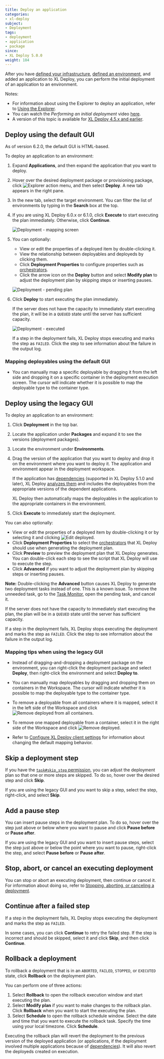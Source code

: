 ```yaml
---
title: Deploy an application
categories:
- xl-deploy
subject:
- Deployment
tags:
- deployment
- application
- package
since:
- XL Deploy 5.0.0
weight: 184
---
```


After you have [defined your infrastructure](/xl-deploy/how-to/connect-xl-deploy-to-your-infrastructure.html), [defined an environment](/xl-deploy/how-to/create-an-environment-in-xl-deploy.html), and added an application to XL Deploy, you can perform the initial deployment of an application to an environment.

Notes:

* For information about using the Explorer to deploy an application, refer to [Using the Explorer](/xl-deploy/how-to/using-the-explorer.html).
* You can watch the *Performing an initial deployment* video [here](https://www.youtube.com/watch?v=pw17C9j60xY&list=PLIIv46GEoJ7ZvQd4BbzdMLaH0tc-gYyA1&index=4).
* A version of this topic is available for [XL Deploy 4.5.x and earlier](/xl-deploy/4.5.x/deploy-an-application-4.5.html).

## Deploy using the default GUI

As of version 6.2.0, the default GUI is HTML-based.

To deploy an application to an environment:

1. Expand **Applications**, and then expand the application that you want to deploy.
1. Hover over the desired deployment package or provisioning package, click ![Explorer action menu](/images/menu_three_dots.png), and then select **Deploy**. A new tab appears in the right pane.
1. In the new tab, select the target environment. You can filter the list of environments by typing in the **Search** box at the top.
1. If you are using XL Deploy 6.0.x or 6.1.0, click **Execute** to start executing the plan immediately. Otherwise, click **Continue**.

    ![Deployment - mapping screen](images/explorer-deploy-02.png)

1. You can optionally:

    * View or edit the properties of a deployed item by double-clicking it.
    * View the relationship between deployables and deployeds by clicking them.
    * Click **Deployment Properties** to configure properties such as [orchestrators](/xl-deploy/concept/understanding-orchestrators.html).
    * Click the arrow icon on the **Deploy** button and select **Modify plan** to adjust the deployment plan by skipping steps or inserting pauses.

    ![Deployment - pending plan](images/explorer-deploy-03.png)

1. Click **Deploy** to start executing the plan immediately.

    If the server does not have the capacity to immediately start executing the plan, it will be in a `QUEUED` state until the server has sufficient capacity.

    ![Deployment - executed](images/explorer-deploy-04.png)

    If a step in the deployment fails, XL Deploy stops executing and marks the step as `FAILED`. Click the step to see information about the failure in the output log.

### Mapping deployables using the default GUI

* You can manually map a specific deployable by dragging it from the left side and dropping it on a specific container in the deployment execution screen. The cursor will indicate whether it is possible to map the deployable type to the container type.        

## Deploy using the legacy GUI

To deploy an application to an environment:

1. Click **Deployment** in the top bar.
1. Locate the application under **Packages** and expand it to see the versions (deployment packages).
1. Locate the environment under **Environments**.
1. Drag the version of the application that you want to deploy and drop it on the environment where you want to deploy it. The application and environment appear in the deployment workspace.

    If the application has [dependencies](/xl-deploy/concept/application-dependencies-in-xl-deploy.html) (supported in XL Deploy 5.1.0 and later), XL Deploy [analyzes them](/xl-deploy/concept/how-xl-deploy-checks-application-dependencies.html) and includes the deployables from the appropriate versions of the dependent applications.

    XL Deploy then automatically maps the deployables in the application to the appropriate containers in the environment.

1. Click **Execute** to immediately start the deployment.

You can also optionally:

* View or edit the properties of a deployed item by double-clicking it or by selecting it and clicking ![Edit deployed](/images/button_edit_deployed.png).
* Click **Deployment Properties** to select the [orchestrators](/xl-deploy/concept/understanding-orchestrators.html) that XL Deploy should use when generating the deployment plan.
* Click **Preview** to preview the deployment plan that XL Deploy generates. You can double-click each step to see the script that XL Deploy will use to execute the step.
* Click **Advanced** if you want to adjust the deployment plan by skipping steps or inserting pauses.

**Note:** Double-clicking the **Advanced** button causes XL Deploy to generate two deployment tasks instead of one. This is a known issue. To remove the unneeded task, go to the [Task Monitor](/xl-deploy/how-to/monitor-and-reassign-deployment-tasks.html), open the pending task, and cancel it.

If the server does not have the capacity to immediately start executing the plan, the plan will be in a `QUEUED` state until the server has sufficient capacity.

If a step in the deployment fails, XL Deploy stops executing the deployment and marks the step as `FAILED`. Click the step to see information about the failure in the output log.

### Mapping tips when using the legacy GUI

* Instead of dragging-and-dropping a deployment package on the environment, you can right-click the deployment package and select **Deploy**, then right-click the environment and select **Deploy to**.

* You can manually map deployables by dragging and dropping them on containers in the Workspace. The cursor will indicate whether it is possible to map the deployable type to the container type.

* To remove a deployable from all containers where it is mapped, select it in the left side of the Workspace and click ![Remove deployed from all containers](/images/remove_deployed.png).

* To remove one mapped deployable from a container, select it in the right side of the Workspace and click ![Remove deployed](/images/button_remove_deployed.png).

* Refer to [Configure XL Deploy client settings](/xl-deploy/how-to/configure-xl-deploy-client-settings.html) for information about changing the default mapping behavior.

## Skip a deployment step

If you have the [`task#skip_step` permission](/xl-deploy/concept/roles-and-permissions-in-xl-deploy.html#local-permissions), you can adjust the deployment plan so that one or more steps are skipped. To do so, hover over the desired step and click **Skip**.

If you are using the legacy GUI and you want to skip a step, select the step, right-click, and select **Skip**.

## Add a pause step

You can insert pause steps in the deployment plan. To do so, hover over the step just above or below where you want to pause and click **Pause before** or **Pause after**.

If you are using the legacy GUI and you want to insert pause steps, select the step just above or below the point where you want to pause, right-click the step, and select **Pause before** or **Pause after**.

## Stop, abort, or cancel an executing deployment

You can stop or abort an executing deployment, then continue or cancel it. For information about doing so, refer to [Stopping, aborting, or canceling a deployment](/xl-deploy/how-to/stop-abort-or-cancel-a-deployment.html).

## Continue after a failed step

If a step in the deployment fails, XL Deploy stops executing the deployment and marks the step as `FAILED`.

In some cases, you can click **Continue** to retry the failed step. If the step is incorrect and should be skipped, select it and click **Skip**, and then click **Continue**.

## Rollback a deployment

To rollback a deployment that is in an `ABORTED`, `FAILED`, `STOPPED`, or `EXECUTED` state, click **Rollback** on the deployment plan.

You can perform one of three actions:
1. Select **Rollback** to open the rollback execution window and start executing the plan.
1. Select **Modify plan** if you want to make changes to the rollback plan. Click **Rollback** when you want to start the executing the plan.
1. Select **Schedule** to open the rollback schedule window. Select the date and time that you want to execute the rollback task. Specify the time using your local timezone. Click **Schedule**.

Executing the rollback plan will revert the deployment to the previous version of the deployed application (or applications, if the deployment involved multiple applications because of [dependencies](/xl-deploy/concept/application-dependencies-in-xl-deploy.html)). It will also revert the deployeds created on execution.
